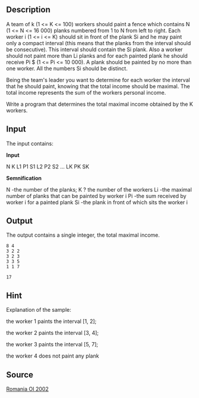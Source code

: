 <h2>Description</h2><p>A team of k (1 &lt;= K &lt;= 100) workers should paint a fence which contains N (1 &lt;= N &lt;= 16 000) planks numbered from 1 to N from left to right. Each worker i (1 &lt;= i &lt;= K) should sit in front of the plank Si and he may paint only a compact interval (this means that the planks from the interval should be consecutive). This interval should contain the Si plank. Also a worker should not paint more than Li planks and for each painted plank he should receive Pi $ (1 &lt;= Pi &lt;= 10 000). A plank should be painted by no more than one worker. All the numbers Si should be distinct.
</p>
Being the team's leader you want to determine for each worker the interval that he should paint, knowing that the total income should be maximal. The total income represents the sum of the workers personal income.

Write a program that determines the total maximal income obtained by the K workers.
<h2>Input</h2><p>The input contains: 
</p><b>Input</b><p>
</p>
N K
L1 P1 S1
L2 P2 S2
...
LK PK SK

<b>Semnification</b><p>
</p>
N -the number of the planks; K ? the number of the workers
Li -the maximal number of planks that can be painted by worker i 
Pi -the sum received by worker i for a painted plank
Si -the plank in front of which sits the worker i 
<h2>Output</h2><p>The output contains a single integer, the total maximal income.</p><pre><code class="language-input1">8 4
3 2 2
3 2 3
3 3 5
1 1 7 
</code></pre><pre><code class="language-output1">17</code></pre><h2>Hint</h2><p>Explanation of the sample: 
</p>
the worker 1 paints the interval [1, 2];

the worker 2 paints the interval [3, 4];

the worker 3 paints the interval [5, 7];

the worker 4 does not paint any plank
<h2>Source</h2><a href="searchproblem?field=source&amp;key=Romania+OI+2002">Romania OI 2002</a>